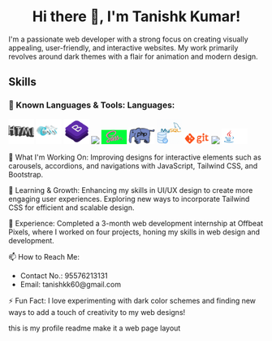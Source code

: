<center><h1>Hi there 👋, I'm Tanishk Kumar!</h1></center>
<p>I'm a passionate web developer with a strong focus on creating visually appealing, user-friendly, and interactive websites. My work primarily revolves around dark themes with a flair for animation and modern design.</p>
<h2>Skills</h2>
<h3>🔧 Known Languages & Tools: Languages:</h3>
<div>
<img src="HTML.gif" width="10%" />
<img src="CSS.gif" width="10%" />
<img src="BOOTSTRAP.gif" width="10%" />
<img src="TAILWIND.gif" width="10%" />
<img src="SASS.gif" width="10%" />
<img src="PHP.gif" width="10%" />
<img src="MYSQL.gif" width="10%" />
<img src="GIT.gif" width="10%" />
<img src="MSOFFICE.gif" width="10%" />
<img src="JAVA.gif" width="10%" />
</div>
<p>🚀 What I'm Working On: Improving designs for interactive elements such as carousels, accordions, and navigations with JavaScript, Tailwind CSS, and Bootstrap.</p>
<p>🌱 Learning & Growth: Enhancing my skills in UI/UX design to create more engaging user experiences. Exploring new ways to incorporate Tailwind CSS for efficient and scalable design.</p>
<p>💼 Experience: Completed a 3-month web development internship at Offbeat Pixels, where I worked on four projects, honing my skills in web design and development.</p>
<p>📫 How to Reach Me:</p>
<ul>
  <li>Contact No.: 95576213131 </li>
  <li>Email: tanishkk60@gmail.com</li>
</ul>
<p>⚡ Fun Fact: I love experimenting with dark color schemes and finding new ways to add a touch of creativity to my web designs!</p>
this is my profile readme make it a web page layout</p>
